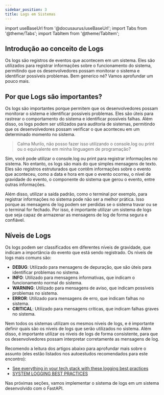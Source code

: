```yaml
---
sidebar_position: 3
title: Logs em Sistemas
---
```


import useBaseUrl from '@docusaurus/useBaseUrl';
import Tabs from '@theme/Tabs';
import TabItem from '@theme/TabItem';

## Introdução ao conceito de Logs

Os logs são registros de eventos que acontecem em um sistema. Eles são utilizados para registrar informações sobre o funcionamento do sistema, permitindo que os desenvolvedores possam monitorar o sistema e identificar possíveis problemas. Bem generico né? Vamos aprofundar um pouco mais.

## Por que Logs são importantes?

Os logs são importantes porque permitem que os desenvolvedores possam monitorar o sistema e identificar possíveis problemas. Eles são úteis para rastrear o comportamento do sistema e identificar possíveis falhas. Além disso, os logs podem ser utilizados para auditoria de sistemas, permitindo que os desenvolvedores possam verificar o que aconteceu em um determinado momento no sistema.

> Calma Murilo, não posso fazer isso utilizando o console.log ou print ou o equivalente em minha linguagem de programação?

Sim, você pode utilizar o console.log ou print para registrar informações no sistema. No entanto, os logs são mais do que simples mensagens de texto. Eles são registros estruturados que contêm informações sobre o evento que aconteceu, como a data e hora em que o evento ocorreu, o nível de gravidade do evento, o componente do sistema que gerou o evento, entre outras informações.

Além disso, utilizar a saída padrão, como o terminal por exemplo, para registrar informações no sistema pode não ser a melhor prática. Isso porque as mensagens de log podem ser perdidas se o sistema travar ou se o terminal for fechado. Por isso, é importante utilizar um sistema de logs que seja capaz de armazenar as mensagens de log de forma segura e confiável.

## Níveis de Logs

Os logs podem ser classificados em diferentes níveis de gravidade, que indicam a importância do evento que está sendo registrado. Os níveis de logs mais comuns são:

- **DEBUG**: Utilizado para mensagens de depuração, que são úteis para identificar problemas no sistema.
- **INFO**: Utilizado para mensagens informativas, que indicam o funcionamento normal do sistema.
- **WARNING**: Utilizado para mensagens de aviso, que indicam possíveis problemas no sistema.
- **ERROR**: Utilizado para mensagens de erro, que indicam falhas no sistema.
- **CRITICAL**: Utilizado para mensagens críticas, que indicam falhas graves no sistema.

Nem todos os sistemas utilizam os mesmos níveis de logs, e é importante definir quais são os níveis de logs que serão utilizados no sistema. Além disso, é importante utilizar os níveis de logs de forma consistente, para que os desenvolvedores possam interpretar corretamente as mensagens de log.

Recomendo a leitura dos artigos abaixo para aprofundar mais sobre o assunto (eles estão listados nos autoestudos recomendados para este encontro):

- [See everything in your tech stack with these logging best practices](https://newrelic.com/blog/best-practices/best-log-management-practices)
- [SYSTEM LOGGING BEST PRACTICES](https://www.mezmo.com/learn-log-management/system-logging-best-practices)

Nas próximas seções, vamos implementar o sistema de logs em um sistema desenvolvido com o FastAPI. 
